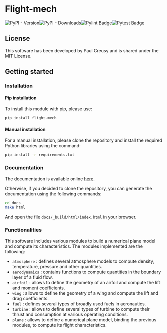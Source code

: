 # Flight-mech

![PyPI - Version](https://img.shields.io/pypi/v/flight-mech)![PyPI - Downloads](https://img.shields.io/pypi/dm/flight-mech)![Pylint Badge](https://github.com/PaulCreusy/flight-mech/actions/workflows/pylint.yml/badge.svg)![Pytest Badge](https://github.com/PaulCreusy/flight-mech/actions/workflows/pytest.yml/badge.svg)

## License

This software has been developed by Paul Creusy and is shared under the MIT License.

## Getting started

### Installation

#### Pip installation

To install this module with pip, please use:

```bash
pip install flight-mech
```

#### Manual installation

For a manual installation, please clone the repository and install the required Python libraries using the command:

```bash
pip install -r requirements.txt
```

### Documentation

The documentation is available online [here](https://flight-mech.creusy.fr).

Otherwise, if you decided to clone the repository, you can generate the documentation using the following commands:

```bash
cd docs
make html
```

And open the file `docs/_build/html/index.html` in your browser. 

### Functionalities

This software includes various modules to build a numerical plane model and compute its characteristics. The modules implemented are the following:

- `atmosphere` : defines several atmosphere models to compute density, temperature, pressure and other quantities.
- `aerodynamics` : contains functions to compute quantities in the boundary layer of a fluid flow.
- `airfoil` : allows to define the geometry of an airfoil and compute the lift and moment coefficients.
- `wing` : allows to define the geometry of a wing and compute the lift and drag coefficients.
- `fuel` : defines several types of broadly used fuels in aeronautics.
- `turbine` : allows to define several types of turbine to compute their thrust and consumption at various operating conditions.
- `plane` : allows to define a numerical plane model, binding the previous modules, to compute its flight characteristics. 
